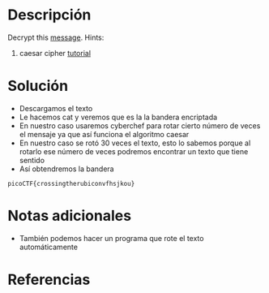 # Descripción
Decrypt this [message](https://jupiter.challenges.picoctf.org/static/49f31c8f17817dc2d367428c9e5ab0bc/ciphertext).
Hints:
1. caesar cipher [tutorial](https://learncryptography.com/classical-encryption/caesar-cipher)
# Solución
- Descargamos el texto
- Le hacemos cat y veremos que es la la bandera encriptada
- En nuestro caso usaremos cyberchef para rotar cierto número de veces el mensaje ya que así funciona el algoritmo caesar
- En nuestro caso se rotó 30 veces el texto, esto lo sabemos porque al rotarlo ese número de veces podremos encontrar un texto que tiene sentido
- Así obtendremos la bandera
```
picoCTF{crossingtherubiconvfhsjkou}
```
# Notas adicionales
- También podemos hacer un programa que rote el texto automáticamente
# Referencias
